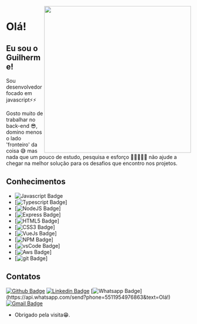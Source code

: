 <img align="right" width="400" height="400" src="https://upload.wikimedia.org/wikipedia/commons/thumb/9/99/Unofficial_JavaScript_logo_2.svg/480px-Unofficial_JavaScript_logo_2.svg.png">
 
# Olá!
 
## Eu sou o Guilherme!
 
Sou desenvolvedor focado em javascript⚡⚡

Gosto muito de trabalhar no back-end 😎, domino menos o lado 'fronteiro' da coisa 😅 mas nada que um pouco de estudo, pesquisa e esforço 💪🏻👨🏻‍💻 não ajude a chegar na melhor solução para os desafios que encontro nos projetos.

## Conhecimentos
- ![Javascript Badge](https://img.shields.io/badge/JavaScript-323330?style=for-the-badge&logo=javascript&logoColor=F7DF1E)
- [![Typescript Badge](https://img.shields.io/badge/TypeScript-007ACC?style=for-the-badge&logo=typescript&logoColor=white)]
- [![NodeJS Badge](https://img.shields.io/badge/Node.js-43853D?style=for-the-badge&logo=node.js&logoColor=white)]
- [![Express Badge](https://img.shields.io/badge/Express.js-000000?style=for-the-badge&logo=express&logoColor=white)]
- [![HTML5 Badge](https://img.shields.io/badge/HTML5-E34F26?style=for-the-badge&logo=html5&logoColor=white)]
- [![CSS3 Badge](https://img.shields.io/badge/CSS3-1572B6?style=for-the-badge&logo=css3&logoColor=white)]
- [![VueJs Badge](https://img.shields.io/badge/Vue.js-35495E?style=for-the-badge&logo=vue.js&logoColor=4FC08D)]
- [![NPM Badge](https://img.shields.io/badge/npm-CB3837?style=for-the-badge&logo=npm&logoColor=white)]
- [![vsCode Badge](https://img.shields.io/badge/Visual_Studio_Code-0078D4?style=for-the-badge&logo=visual%20studio%20code&logoColor=white)]
- [![Aws Badge](https://img.shields.io/badge/Amazon_AWS-232F3E?style=for-the-badge&logo=amazon-aws&logoColor=white)]
- [![git Badge](https://img.shields.io/badge/Git-F05032?style=for-the-badge&logo=git&logoColor=white)]
 
## Contatos
[![Github Badge](https://img.shields.io/badge/-Github-000?style=flat-square&logo=Github&logoColor=white&link=https://github.com/AraujoGS)](https://github.com/AraujoGS)
[![Linkedin Badge](https://img.shields.io/badge/-LinkedIn-blue?style=flat-square&logo=Linkedin&logoColor=white&link=https://www.linkedin.com/in/garaujosilva)](https://www.linkedin.com/in/garaujosilva)
[![Whatsapp Badge](https://img.shields.io/badge/-Whatsapp-4CA143?style=flat-square&labelColor=4CA143&logo=whatsapp&logoColor=white&link=https://api.whatsapp.com/send?phone=5511954976863&text=Olá!)](https://api.whatsapp.com/send?phone=5511954976863&text=Olá!)
[![Gmail Badge](https://img.shields.io/badge/-Gmail-c14438?style=flat-square&logo=Gmail&logoColor=white&link=mailto:guilhermearaujo421@gmail.com)](mailto:guilhermearaujo421@gmail.com)
 
- Obrigado pela visita😁. 
 
